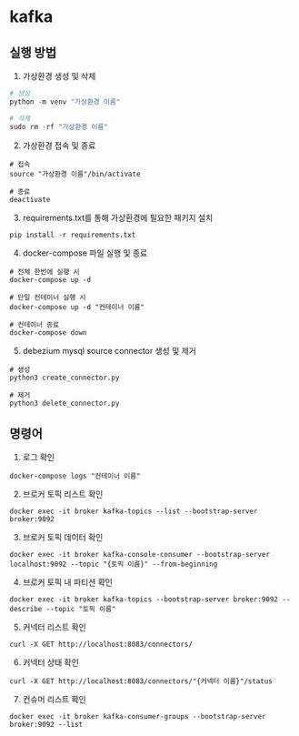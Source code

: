 # kafka

## 실행 방법
1. 가상환경 생성 및 삭제
```python
# 생성
python -m venv "가상환경 이름"

# 삭제
sudo rm -rf "가상환경 이름"
```
2. 가상환경 접속 및 종료
```
# 접속
source "가상환경 이름"/bin/activate

# 종료
deactivate
```
3. requirements.txt를 통해 가상환경에 필요한 패키지 설치
```python
pip install -r requirements.txt
```
4. docker-compose 파일 실행 및 종료
```
# 전체 한번에 실행 시
docker-compose up -d

# 단일 컨테이너 실행 시
docker-compose up -d "컨테이너 이름"

# 컨테이너 종료
docker-compose down
```
5. debezium mysql source connector 생성 및 제거
```
# 생성
python3 create_connector.py

# 제거
python3 delete_connector.py
```

## 명령어

1. 로그 확인
```
docker-compose logs "컨테이너 이름"
```
2. 브로커 토픽 리스트 확인
```
docker exec -it broker kafka-topics --list --bootstrap-server broker:9092
```
3. 브로커 토픽 데이터 확인
```
docker exec -it broker kafka-console-consumer --bootstrap-server localhost:9092 --topic "{토픽 이름}" --from-beginning
```
4. 브로커 토픽 내 파티션 확인
```
docker exec -it broker kafka-topics --bootstrap-server broker:9092 --describe --topic "토픽 이름"
```
5. 커넥터 리스트 확인
```
curl -X GET http://localhost:8083/connectors/
```
6. 커넥터 상태 확인
```
curl -X GET http://localhost:8083/connectors/"{커넥터 이름}"/status
```
7. 컨슈머 리스트 확인
```
docker exec -it broker kafka-consumer-groups --bootstrap-server broker:9092 --list
```
